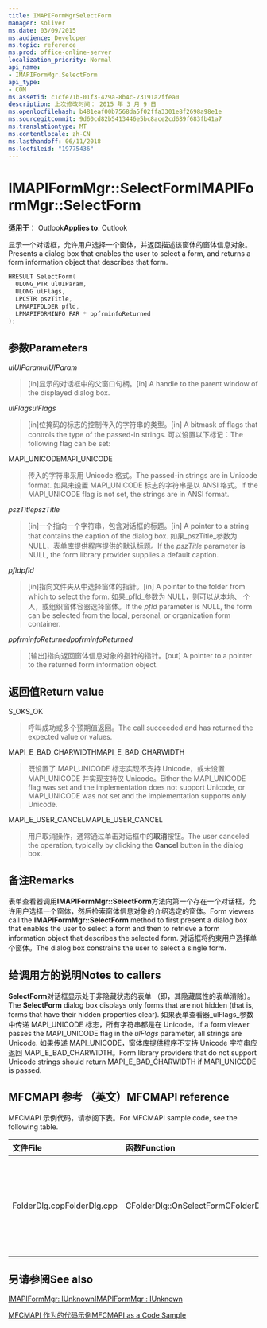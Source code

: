 ```yaml
---
title: IMAPIFormMgrSelectForm
manager: soliver
ms.date: 03/09/2015
ms.audience: Developer
ms.topic: reference
ms.prod: office-online-server
localization_priority: Normal
api_name:
- IMAPIFormMgr.SelectForm
api_type:
- COM
ms.assetid: c1cfe71b-01f3-429a-8b4c-73191a2ffea0
description: 上次修改时间： 2015 年 3 月 9 日
ms.openlocfilehash: b481eaf00b7568da5f02ffa3301e8f2698a98e1e
ms.sourcegitcommit: 9d60cd82b5413446e5bc8ace2cd689f683fb41a7
ms.translationtype: MT
ms.contentlocale: zh-CN
ms.lasthandoff: 06/11/2018
ms.locfileid: "19775436"
---
```

# <a name="imapiformmgrselectform"></a><span data-ttu-id="85ed7-103">IMAPIFormMgr::SelectForm</span><span class="sxs-lookup"><span data-stu-id="85ed7-103">IMAPIFormMgr::SelectForm</span></span>

  
  
<span data-ttu-id="85ed7-104">**适用于**： Outlook</span><span class="sxs-lookup"><span data-stu-id="85ed7-104">**Applies to**: Outlook</span></span> 
  
<span data-ttu-id="85ed7-105">显示一个对话框，允许用户选择一个窗体，并返回描述该窗体的窗体信息对象。</span><span class="sxs-lookup"><span data-stu-id="85ed7-105">Presents a dialog box that enables the user to select a form, and returns a form information object that describes that form.</span></span>
  
```cpp
HRESULT SelectForm(
  ULONG_PTR ulUIParam,
  ULONG ulFlags,
  LPCSTR pszTitle,
  LPMAPIFOLDER pfld,
  LPMAPIFORMINFO FAR * ppfrminfoReturned
);
```

## <a name="parameters"></a><span data-ttu-id="85ed7-106">参数</span><span class="sxs-lookup"><span data-stu-id="85ed7-106">Parameters</span></span>

 <span data-ttu-id="85ed7-107">_ulUIParam_</span><span class="sxs-lookup"><span data-stu-id="85ed7-107">_ulUIParam_</span></span>
  
> <span data-ttu-id="85ed7-108">[in]显示的对话框中的父窗口句柄。</span><span class="sxs-lookup"><span data-stu-id="85ed7-108">[in] A handle to the parent window of the displayed dialog box.</span></span> 
    
 <span data-ttu-id="85ed7-109">_ulFlags_</span><span class="sxs-lookup"><span data-stu-id="85ed7-109">_ulFlags_</span></span>
  
> <span data-ttu-id="85ed7-110">[in]位掩码的标志的控制传入的字符串的类型。</span><span class="sxs-lookup"><span data-stu-id="85ed7-110">[in] A bitmask of flags that controls the type of the passed-in strings.</span></span> <span data-ttu-id="85ed7-111">可以设置以下标记：</span><span class="sxs-lookup"><span data-stu-id="85ed7-111">The following flag can be set:</span></span>
    
<span data-ttu-id="85ed7-112">MAPI_UNICODE</span><span class="sxs-lookup"><span data-stu-id="85ed7-112">MAPI_UNICODE</span></span> 
  
> <span data-ttu-id="85ed7-113">传入的字符串采用 Unicode 格式。</span><span class="sxs-lookup"><span data-stu-id="85ed7-113">The passed-in strings are in Unicode format.</span></span> <span data-ttu-id="85ed7-114">如果未设置 MAPI_UNICODE 标志的字符串是以 ANSI 格式。</span><span class="sxs-lookup"><span data-stu-id="85ed7-114">If the MAPI_UNICODE flag is not set, the strings are in ANSI format.</span></span>
    
 <span data-ttu-id="85ed7-115">_pszTitle_</span><span class="sxs-lookup"><span data-stu-id="85ed7-115">_pszTitle_</span></span>
  
> <span data-ttu-id="85ed7-116">[in]一个指向一个字符串，包含对话框的标题。</span><span class="sxs-lookup"><span data-stu-id="85ed7-116">[in] A pointer to a string that contains the caption of the dialog box.</span></span> <span data-ttu-id="85ed7-117">如果_pszTitle_参数为 NULL，表单库提供程序提供的默认标题。</span><span class="sxs-lookup"><span data-stu-id="85ed7-117">If the  _pszTitle_ parameter is NULL, the form library provider supplies a default caption.</span></span> 
    
 <span data-ttu-id="85ed7-118">_pfld_</span><span class="sxs-lookup"><span data-stu-id="85ed7-118">_pfld_</span></span>
  
> <span data-ttu-id="85ed7-119">[in]指向文件夹从中选择窗体的指针。</span><span class="sxs-lookup"><span data-stu-id="85ed7-119">[in] A pointer to the folder from which to select the form.</span></span> <span data-ttu-id="85ed7-120">如果_pfld_参数为 NULL，则可以从本地、 个人，或组织窗体容器选择窗体。</span><span class="sxs-lookup"><span data-stu-id="85ed7-120">If the  _pfld_ parameter is NULL, the form can be selected from the local, personal, or organization form container.</span></span> 
    
 <span data-ttu-id="85ed7-121">_ppfrminfoReturned_</span><span class="sxs-lookup"><span data-stu-id="85ed7-121">_ppfrminfoReturned_</span></span>
  
> <span data-ttu-id="85ed7-122">[输出]指向返回窗体信息对象的指针的指针。</span><span class="sxs-lookup"><span data-stu-id="85ed7-122">[out] A pointer to a pointer to the returned form information object.</span></span>
    
## <a name="return-value"></a><span data-ttu-id="85ed7-123">返回值</span><span class="sxs-lookup"><span data-stu-id="85ed7-123">Return value</span></span>

<span data-ttu-id="85ed7-124">S_OK</span><span class="sxs-lookup"><span data-stu-id="85ed7-124">S_OK</span></span> 
  
> <span data-ttu-id="85ed7-125">呼叫成功或多个预期值返回。</span><span class="sxs-lookup"><span data-stu-id="85ed7-125">The call succeeded and has returned the expected value or values.</span></span>
    
<span data-ttu-id="85ed7-126">MAPI_E_BAD_CHARWIDTH</span><span class="sxs-lookup"><span data-stu-id="85ed7-126">MAPI_E_BAD_CHARWIDTH</span></span> 
  
> <span data-ttu-id="85ed7-127">既设置了 MAPI_UNICODE 标志实现不支持 Unicode，或未设置 MAPI_UNICODE 并实现支持仅 Unicode。</span><span class="sxs-lookup"><span data-stu-id="85ed7-127">Either the MAPI_UNICODE flag was set and the implementation does not support Unicode, or MAPI_UNICODE was not set and the implementation supports only Unicode.</span></span>
    
<span data-ttu-id="85ed7-128">MAPI_E_USER_CANCEL</span><span class="sxs-lookup"><span data-stu-id="85ed7-128">MAPI_E_USER_CANCEL</span></span> 
  
> <span data-ttu-id="85ed7-129">用户取消操作，通常通过单击对话框中的**取消**按钮。</span><span class="sxs-lookup"><span data-stu-id="85ed7-129">The user canceled the operation, typically by clicking the **Cancel** button in the dialog box.</span></span> 
    
## <a name="remarks"></a><span data-ttu-id="85ed7-130">备注</span><span class="sxs-lookup"><span data-stu-id="85ed7-130">Remarks</span></span>

<span data-ttu-id="85ed7-131">表单查看器调用**IMAPIFormMgr::SelectForm**方法向第一个存在一个对话框，允许用户选择一个窗体，然后检索窗体信息对象的介绍选定的窗体。</span><span class="sxs-lookup"><span data-stu-id="85ed7-131">Form viewers call the **IMAPIFormMgr::SelectForm** method to first present a dialog box that enables the user to select a form and then to retrieve a form information object that describes the selected form.</span></span> <span data-ttu-id="85ed7-132">对话框将约束用户选择单个窗体。</span><span class="sxs-lookup"><span data-stu-id="85ed7-132">The dialog box constrains the user to select a single form.</span></span> 
  
## <a name="notes-to-callers"></a><span data-ttu-id="85ed7-133">给调用方的说明</span><span class="sxs-lookup"><span data-stu-id="85ed7-133">Notes to callers</span></span>

<span data-ttu-id="85ed7-134">**SelectForm**对话框显示处于非隐藏状态的表单 （即，其隐藏属性的表单清除）。</span><span class="sxs-lookup"><span data-stu-id="85ed7-134">The **SelectForm** dialog box displays only forms that are not hidden (that is, forms that have their hidden properties clear).</span></span> <span data-ttu-id="85ed7-135">如果表单查看器_ulFlags_参数中传递 MAPI_UNICODE 标志，所有字符串都是在 Unicode。</span><span class="sxs-lookup"><span data-stu-id="85ed7-135">If a form viewer passes the MAPI_UNICODE flag in the  _ulFlags_ parameter, all strings are Unicode.</span></span> <span data-ttu-id="85ed7-136">如果传递 MAPI_UNICODE，窗体库提供程序不支持 Unicode 字符串应返回 MAPI_E_BAD_CHARWIDTH。</span><span class="sxs-lookup"><span data-stu-id="85ed7-136">Form library providers that do not support Unicode strings should return MAPI_E_BAD_CHARWIDTH if MAPI_UNICODE is passed.</span></span> 
  
## <a name="mfcmapi-reference"></a><span data-ttu-id="85ed7-137">MFCMAPI 参考 （英文）</span><span class="sxs-lookup"><span data-stu-id="85ed7-137">MFCMAPI reference</span></span>

<span data-ttu-id="85ed7-138">MFCMAPI 示例代码，请参阅下表。</span><span class="sxs-lookup"><span data-stu-id="85ed7-138">For MFCMAPI sample code, see the following table.</span></span>
  
|<span data-ttu-id="85ed7-139">**文件**</span><span class="sxs-lookup"><span data-stu-id="85ed7-139">**File**</span></span>|<span data-ttu-id="85ed7-140">**函数**</span><span class="sxs-lookup"><span data-stu-id="85ed7-140">**Function**</span></span>|<span data-ttu-id="85ed7-141">**Comment**</span><span class="sxs-lookup"><span data-stu-id="85ed7-141">**Comment**</span></span>|
|:-----|:-----|:-----|
|<span data-ttu-id="85ed7-142">FolderDlg.cpp</span><span class="sxs-lookup"><span data-stu-id="85ed7-142">FolderDlg.cpp</span></span>  <br/> |<span data-ttu-id="85ed7-143">CFolderDlg::OnSelectForm</span><span class="sxs-lookup"><span data-stu-id="85ed7-143">CFolderDlg::OnSelectForm</span></span>  <br/> |<span data-ttu-id="85ed7-144">MFCMAPI 使用**IMAPIFormMgr::SelectForm**方法选择一个窗体，并将窗体的信息发送到一个或多个日志。</span><span class="sxs-lookup"><span data-stu-id="85ed7-144">MFCMAPI uses the **IMAPIFormMgr::SelectForm** method to select a form and send information about the form to one or more logs.</span></span>  <br/> |
   
## <a name="see-also"></a><span data-ttu-id="85ed7-145">另请参阅</span><span class="sxs-lookup"><span data-stu-id="85ed7-145">See also</span></span>



[<span data-ttu-id="85ed7-146">IMAPIFormMgr: IUnknown</span><span class="sxs-lookup"><span data-stu-id="85ed7-146">IMAPIFormMgr : IUnknown</span></span>](imapiformmgriunknown.md)


[<span data-ttu-id="85ed7-147">MFCMAPI 作为的代码示例</span><span class="sxs-lookup"><span data-stu-id="85ed7-147">MFCMAPI as a Code Sample</span></span>](mfcmapi-as-a-code-sample.md)

